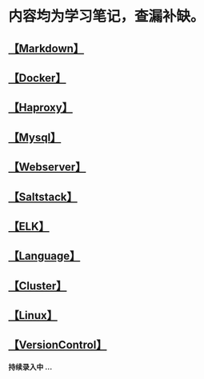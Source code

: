 # 内容均为学习笔记，查漏补缺。

## [【Markdown】](/Porject/Markdown)

## [【Docker】](/Porject/Docker)

## [【Haproxy】](/Porject/Haproxy)

## [【Mysql】](/Porject/Mysql)

## [【Webserver】](/Porject/Webserver)

## [【Saltstack】](/Porject/Saltstack)

## [【ELK】](/Porject/ELK)

## [【Language】](/Porject/Language)

## [【Cluster】](/Porject/Cluster)

## [【Linux】](/Porject/Linux)

## [【VersionControl】](/Porject/VersionControl)

#### 持续录入中 ...

<!--


#### 持续录入中。。。


-->
